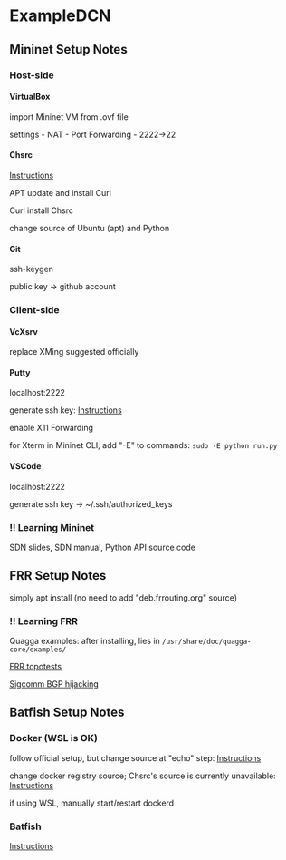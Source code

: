 # ExampleDCN

## Mininet Setup Notes

### Host-side

#### VirtualBox
import Mininet VM from .ovf file

settings - NAT - Port Forwarding - 2222->22

#### Chsrc
[Instructions](https://github.com/RubyMetric/chsrc)

APT update and install Curl

Curl install Chsrc

change source of Ubuntu (apt) and Python

#### Git
ssh-keygen

public key -> github account

### Client-side

#### VcXsrv
replace XMing suggested officially

#### Putty
localhost:2222

generate ssh key: [Instructions](https://www.cnblogs.com/liuhaitao/p/6339926.html)

enable X11 Forwarding

for Xterm in Mininet CLI, add "-E" to commands: `sudo -E python run.py`

#### VSCode
localhost:2222

generate ssh key -> ~/.ssh/authorized_keys

### !! Learning Mininet
SDN slides, SDN manual, Python API source code


## FRR Setup Notes
simply apt install (no need to add "deb.frrouting.org" source)

### !! Learning FRR
Quagga examples: after installing, lies in `/usr/share/doc/quagga-core/examples/`

[FRR topotests](https://github.com/FRRouting/topotests)

[Sigcomm BGP hijacking](https://github.com/mininet/mininet/wiki/BGP-Path-Hijacking-Attack-Demo)


## Batfish Setup Notes
### Docker (WSL is OK)
follow official setup, but change source at "echo" step: [Instructions](https://mirrors.tuna.tsinghua.edu.cn/help/docker-ce/)

change docker registry source; Chsrc's source is currently unavailable: [Instructions](https://blog.csdn.net/c12312303/article/details/146428465)

if using WSL, manually start/restart dockerd

### Batfish
[Instructions](https://pybatfish.readthedocs.io/en/latest/index.html)
